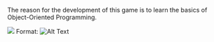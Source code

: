 The reason for the development of this game is to learn the basics of Object-Oriented Programming.

![](/images/OOP.jpeg)
Format: ![Alt Text](url)
